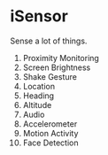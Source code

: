 iSensor
=======

Sense a lot of things.

1. Proximity Monitoring
2. Screen Brightness
3. Shake Gesture
4. Location
5. Heading
6. Altitude
7. Audio
8. Accelerometer
9. Motion Activity
10. Face Detection
